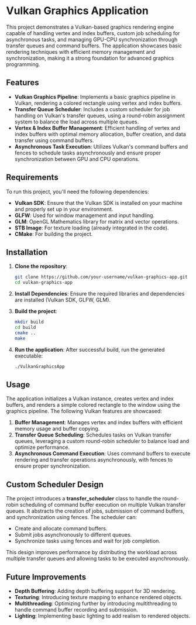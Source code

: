 # Vulkan Graphics Application

This project demonstrates a Vulkan-based graphics rendering engine capable of handling vertex and index buffers, custom job scheduling for asynchronous tasks, and managing GPU-CPU synchronization through transfer queues and command buffers. The application showcases basic rendering techniques with efficient memory management and synchronization, making it a strong foundation for advanced graphics programming.

## Features

- **Vulkan Graphics Pipeline**: Implements a basic graphics pipeline in Vulkan, rendering a colored rectangle using vertex and index buffers.
- **Transfer Queue Scheduler**: Includes a custom scheduler for job handling on Vulkan's transfer queues, using a round-robin assignment system to balance the load across multiple queues.
- **Vertex & Index Buffer Management**: Efficient handling of vertex and index buffers with optimal memory allocation, buffer creation, and data transfer using command buffers.
- **Asynchronous Task Execution**: Utilizes Vulkan's command buffers and fences to schedule tasks asynchronously and ensure proper synchronization between GPU and CPU operations.


## Requirements

To run this project, you'll need the following dependencies:

- **Vulkan SDK**: Ensure that the Vulkan SDK is installed on your machine and properly set up in your environment.
- **GLFW**: Used for window management and input handling.
- **GLM**: OpenGL Mathematics library for matrix and vector operations.
- **STB Image**: For texture loading (already integrated in the code).
- **CMake**: For building the project.

## Installation

1. **Clone the repository**:
    ```bash
    git clone https://github.com/your-username/vulkan-graphics-app.git
    cd vulkan-graphics-app
    ```

2. **Install Dependencies**: Ensure the required libraries and dependencies are installed (Vulkan SDK, GLFW, GLM).

3. **Build the project**:
    ```bash
    mkdir build
    cd build
    cmake ..
    make
    ```

4. **Run the application**:
    After successful build, run the generated executable:
    ```bash
    ./VulkanGraphicsApp
    ```

## Usage

The application initializes a Vulkan instance, creates vertex and index buffers, and renders a simple colored rectangle to the window using the graphics pipeline. The following Vulkan features are showcased:

1. **Buffer Management**: Manages vertex and index buffers with efficient memory usage and buffer copying.
2. **Transfer Queue Scheduling**: Schedules tasks on Vulkan transfer queues, leveraging a custom round-robin scheduler to balance load and optimize performance.
3. **Asynchronous Command Execution**: Uses command buffers to execute rendering and transfer operations asynchronously, with fences to ensure proper synchronization.

## Custom Scheduler Design

The project introduces a **transfer_scheduler** class to handle the round-robin scheduling of command buffer execution on multiple Vulkan transfer queues. It abstracts the creation of jobs, submission of command buffers, and synchronization using fences. The scheduler can:

- Create and allocate command buffers.
- Submit jobs asynchronously to different queues.
- Synchronize tasks using fences and wait for job completion.

This design improves performance by distributing the workload across multiple transfer queues and allowing tasks to be executed asynchronously.

## Future Improvements

- **Depth Buffering**: Adding depth buffering support for 3D rendering.
- **Texturing**: Introducing texture mapping to enhance rendered objects.
- **Multithreading**: Optimizing further by introducing multithreading to handle command buffer recording and submission.
- **Lighting**: Implementing basic lighting to add realism to rendered objects.





